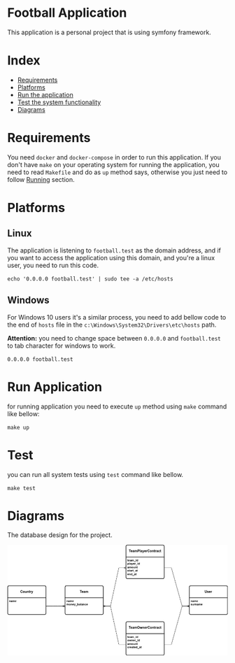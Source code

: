 # Football Application

This application is a personal project that is using symfony framework. 

# Index
* [Requirements](#requirements)
* [Platforms](#platforms)
* [Run the application](#run-application)
* [Test the system functionality](#test)
* [Diagrams](#diagrams)

# Requirements

You need `docker` and `docker-compose` in order to run this application.
If you don't have `make` on your operating system for running the application,
you need to read `Makefile` and do as `up` method says, otherwise you just need
to follow [Running](#run-application) section.

# Platforms

## Linux

The application is listening to `football.test` as the domain address, and if you want to access
the application using this domain, and you're a linux user, you need to run this code.

```shell
echo '0.0.0.0 football.test' | sudo tee -a /etc/hosts
```

## Windows

For Windows 10 users it's a similar process, you need to add bellow code to the end of `hosts` file
in the `c:\Windows\System32\Drivers\etc\hosts` path.

**Attention:** you need to change space between `0.0.0.0` and `football.test` to tab character
for windows to work.

```shell
0.0.0.0 football.test
```

# Run Application

for running application you need to execute `up` method using `make` command
like bellow:

```shell
make up
```

# Test

you can run all system tests using `test` command like bellow.

```shell
make test
```

# Diagrams

The database design for the project.

![Database diagram](.assets/football.jpg)
